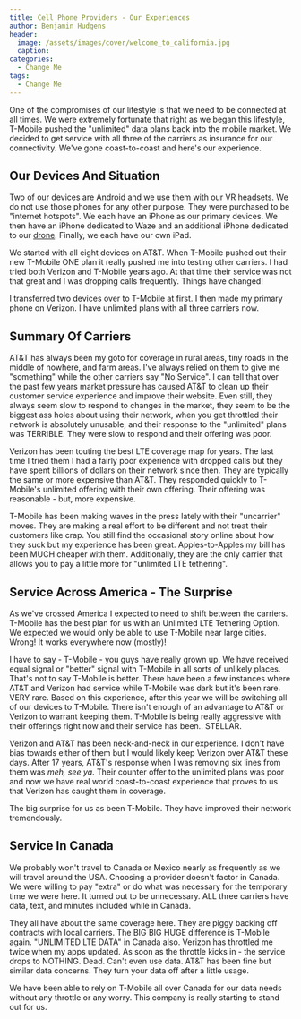 ```yaml
---
title: Cell Phone Providers - Our Experiences
author: Benjamin Hudgens
header:
  image: /assets/images/cover/welcome_to_california.jpg
  caption:
categories:
  - Change Me
tags:
  - Change Me
---
```


One of the compromises of our lifestyle is that we need to be connected at all times.  We were extremely fortunate that right as we began this lifestyle, T-Mobile pushed the "unlimited" data plans back into the mobile market.  We decided to get service with all three of the carriers as insurance for our connectivity.  We've gone coast-to-coast and here's our experience.

## Our Devices And Situation

Two of our devices are Android and we use them with our VR headsets.  We do not use those phones for any other purpose.  They were purchased to be "internet hotspots".  We each have an iPhone as our primary devices.  We then have an iPhone dedicated to Waze and an additional iPhone dedicated to our [drone](http://www.dji.com/mavic).  Finally, we each have our own iPad.

We started with all eight devices on AT&T.  When T-Mobile pushed out their new T-Mobile ONE plan it really pushed me into testing other carriers.  I had tried both Verizon and T-Mobile years ago.  At that time their service was not that great and I was dropping calls frequently.  Things have changed!

I transferred two devices over to T-Mobile at first.  I then made my primary phone on Verizon.  I have unlimited plans with all three carriers now.  

## Summary Of Carriers

AT&T has always been my goto for coverage in rural areas, tiny roads in the middle of nowhere, and farm areas.  I've always relied on them to give me "something" while the other carriers say "No Service".  I can tell that over the past few years market pressure has caused AT&T to clean up their customer service experience and improve their website.  Even still, they always seem slow to respond to changes in the market, they seem to be the biggest ass holes about using their network, when you get throttled their network is absolutely unusable, and their response to the "unlimited" plans was TERRIBLE.  They were slow to respond and their offering was poor.

Verizon has been touting the best LTE coverage map for years.  The last time I tried them I had a fairly poor experience with dropped calls but they have spent billions of dollars on their network since then.  They are typically the same or more expensive than AT&T.  They responded quickly to T-Mobile's unlimited offering with their own offering.  Their offering was reasonable - but, more expensive.

T-Mobile has been making waves in the press lately with their "uncarrier" moves.  They are making a real effort to be different and not treat their customers like crap.  You still find the occasional story online about how they suck but my experience has been great.  Apples-to-Apples my bill has been MUCH cheaper with them.  Additionally, they are the only carrier that allows you to pay a little more for "unlimited LTE tethering".

## Service Across America - The Surprise

As we've crossed America I expected to need to shift between the carriers.  T-Mobile has the best plan for us with an Unlimited LTE Tethering Option.  We expected we would only be able to use T-Mobile near large cities.  Wrong!  It works everywhere now (mostly)!

I have to say - T-Mobile - you guys have really grown up.  We have received equal signal or "better" signal with T-Mobile in all sorts of unlikely places.  That's not to say T-Mobile is better.  There have been a few instances where AT&T and Verizon had service while T-Mobile was dark but it's been rare.  VERY rare.  Based on this experience, after this year we will be switching all of our devices to T-Mobile.  There isn't enough of an advantage to AT&T or Verizon to warrant keeping them.  T-Mobile is being really aggressive with their offerings right now and their service has been.. STELLAR.  

Verizon and AT&T has been neck-and-neck in our experience.  I don't have bias towards either of them but I would likely keep Verizon over AT&T these days.  After 17 years, AT&T's response when I was removing six lines from them was *meh, see ya*.  Their counter offer to the unlimited plans was poor and now we have real world coast-to-coast experience that proves to us that Verizon has caught them in coverage.  

The big surprise for us as been T-Mobile.  They have improved their network tremendously.  

## Service In Canada

We probably won't travel to Canada or Mexico nearly as frequently as we will travel around the USA.  Choosing a provider doesn't factor in Canada.  We were willing to pay "extra" or do what was necessary for the temporary time we were here.  It turned out to be unnecessary.  ALL three carriers have data, text, and minutes included while in Canada.

They all have about the same coverage here.  They are piggy backing off contracts with local carriers.  The BIG BIG HUGE difference is T-Mobile again.  "UNLIMITED LTE DATA" in Canada also.  Verizon has throttled me twice when my apps updated.  As soon as the throttle kicks in - the service drops to NOTHING.  Dead.  Can't even use data.  AT&T has been fine but similar data concerns.  They turn your data off after a little usage.  

We have been able to rely on T-Mobile all over Canada for our data needs without any throttle or any worry.  This company is really starting to stand out for us.
